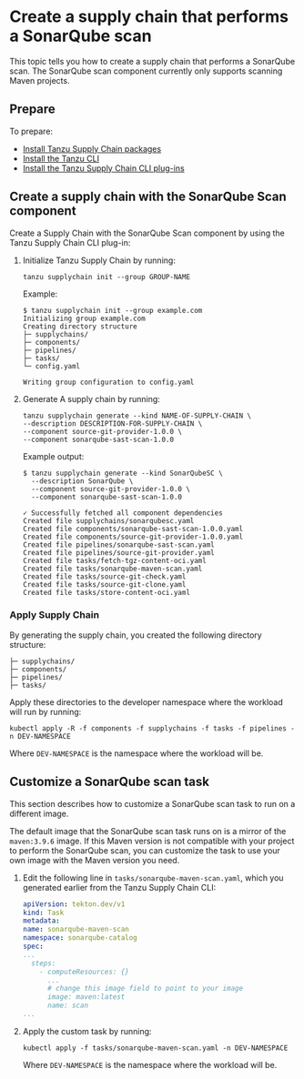 # Create a supply chain that performs a SonarQube scan

This topic tells you how to create a supply chain that performs a SonarQube scan. The SonarQube scan
component currently only supports scanning Maven projects.

## <a id="prerequisites"></a> Prepare

To prepare:

- [Install Tanzu Supply Chain packages](../../../supply-chain/platform-engineering/how-to/installing-supply-chain/install-authoring-profile.hbs.md#tsc-packages)
- [Install the Tanzu CLI](../../../install-tanzu-cli.hbs.md)
- [Install the Tanzu Supply Chain CLI plug-ins](../../../supply-chain/platform-engineering/how-to/install-the-cli.hbs.md)

## <a id="sonarqube-scan"></a> Create a supply chain with the SonarQube Scan component

Create a Supply Chain with the SonarQube Scan component by using the Tanzu Supply Chain CLI plug-in:

1. Initialize Tanzu Supply Chain by running:

   ```console
   tanzu supplychain init --group GROUP-NAME
   ```

   Example:

   ```console
   $ tanzu supplychain init --group example.com
   Initializing group example.com
   Creating directory structure
   ├─ supplychains/
   ├─ components/
   ├─ pipelines/
   ├─ tasks/
   └─ config.yaml

   Writing group configuration to config.yaml
   ```

1. Generate A supply chain by running:

   ```console
   tanzu supplychain generate --kind NAME-OF-SUPPLY-CHAIN \
   --description DESCRIPTION-FOR-SUPPLY-CHAIN \
   --component source-git-provider-1.0.0 \
   --component sonarqube-sast-scan-1.0.0
   ```

   Example output:

   ```console
   $ tanzu supplychain generate --kind SonarQubeSC \
     --description SonarQube \
     --component source-git-provider-1.0.0 \
     --component sonarqube-sast-scan-1.0.0

   ✓ Successfully fetched all component dependencies
   Created file supplychains/sonarqubesc.yaml
   Created file components/sonarqube-sast-scan-1.0.0.yaml
   Created file components/source-git-provider-1.0.0.yaml
   Created file pipelines/sonarqube-sast-scan.yaml
   Created file pipelines/source-git-provider.yaml
   Created file tasks/fetch-tgz-content-oci.yaml
   Created file tasks/sonarqube-maven-scan.yaml
   Created file tasks/source-git-check.yaml
   Created file tasks/source-git-clone.yaml
   Created file tasks/store-content-oci.yaml
   ```

### <a id="apply-supply-chain"></a> Apply Supply Chain

By generating the supply chain, you created the following directory structure:

```console
├─ supplychains/
├─ components/
├─ pipelines/
├─ tasks/
```

Apply these directories to the developer namespace where the workload will run by running:

```console
kubectl apply -R -f components -f supplychains -f tasks -f pipelines -n DEV-NAMESPACE
```

Where `DEV-NAMESPACE` is the namespace where the workload will be.

## <a id="customize-sonarqube-task"></a> Customize a SonarQube scan task

This section describes how to customize a SonarQube scan task to run on a different image.

The default image that the SonarQube scan task runs on is a mirror of the `maven:3.9.6` image. If
this Maven version is not compatible with your project to perform the SonarQube scan, you can
customize the task to use your own image with the Maven version you need.

1. Edit the following line in `tasks/sonarqube-maven-scan.yaml`, which you generated earlier from
   the Tanzu Supply Chain CLI:

    ```yaml
    apiVersion: tekton.dev/v1
    kind: Task
    metadata:
    name: sonarqube-maven-scan
    namespace: sonarqube-catalog
    spec:
    ...
      steps:
        - computeResources: {}
          ...
          # change this image field to point to your image
          image: maven:latest
          name: scan
    ...
    ```

1. Apply the custom task by running:

   ```console
   kubectl apply -f tasks/sonarqube-maven-scan.yaml -n DEV-NAMESPACE
   ```

   Where `DEV-NAMESPACE` is the namespace where the workload will be.